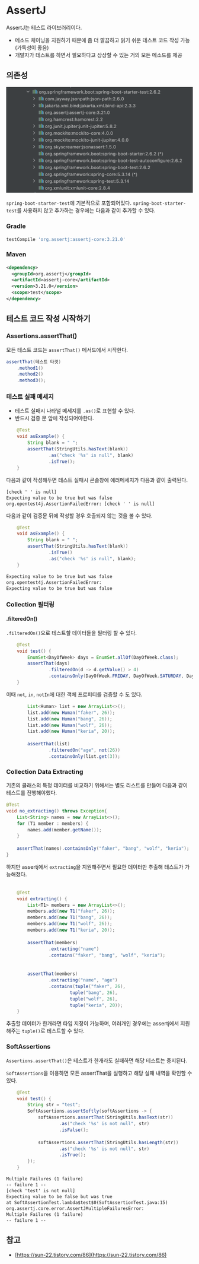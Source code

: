# AssertJ

AssertJ는 테스트 라이브러리이다.

- 메소드 체이닝을 지원하기 때문에 좀 더 깔끔하고 읽기 쉬운 테스트 코드 작성 가능(가독성이 좋음)
- 개발자가 테스트를 하면서 필요하다고 상상할 수 있는 거의 모든 메소드를 제공

## 의존성

![image-20211226210215502](./assets/image-20211226210215502.png)

`spring-boot-starter-test`에 기본적으로 포함되어있다. `spring-boot-starter-test`를 사용하지 않고 추가하는 경우에는 다음과 같이 추가할 수 있다.

### Gradle

```groovy
testCompile 'org.assertj:assertj-core:3.21.0'
```

### Maven

```xml
<dependency>
  <groupId>org.assertj</groupId>
  <artifactId>assertj-core</artifactId>
  <version>3.21.0</version>
  <scope>test</scope>
</dependency>
```

## 테스트 코드 작성 시작하기

### Assertions.assertThat()

모든 테스트 코드는 `assertThat()` 메서드에서 시작한다.

```java
assertThat(테스트 타겟)
    .method1()
    .method2()
    .method3();
```

### 테스트 실패 메세지

- 테스트 실패시 나타낼 메세지를 `.as()`로 표현할 수 있다.
- 반드시 검증 문 앞에 작성되어야한다.

```java
    @Test
    void asExample() {
        String blank = " ";
        assertThat(StringUtils.hasText(blank))
                .as("check '%s' is null", blank)
                .isTrue();
    }
```

다음과 같이 작성해두면 테스트 실패시 콘솔창에 에러메세지가 다음과 같이 출력된다.

```
[check ' ' is null] 
Expecting value to be true but was false
org.opentest4j.AssertionFailedError: [check ' ' is null] 
```

다음과 같이 검증문 뒤에 작성할 경우 호출되지 않는 것을 볼 수 있다.

```java
    @Test
    void asExample() {
        String blank = " ";
        assertThat(StringUtils.hasText(blank))
                .isTrue()
                .as("check '%s' is null", blank);
    }
```

```
Expecting value to be true but was false
org.opentest4j.AssertionFailedError: 
Expecting value to be true but was false
```



### Collection 필터링

#### .filteredOn()

`.filteredOn()`으로 테스트할 데이터들을 필터링 할 수 있다.

```java
    @Test
    void test() {
        EnumSet<DayOfWeek> days = EnumSet.allOf(DayOfWeek.class);
        assertThat(days)
                .filteredOn(d -> d.getValue() > 4)
                .containsOnly(DayOfWeek.FRIDAY, DayOfWeek.SATURDAY, DayOfWeek.SUNDAY);
    }
```

이때 `not`, `in`, `notIn`에 대한 객체 프로퍼티를 검증할 수 도 있다.

```java
        List<Human> list = new ArrayList<>();
        list.add(new Human("faker", 26));
        list.add(new Human("bang", 26));
        list.add(new Human("wolf", 26));
        list.add(new Human("keria", 20));

        assertThat(list)
                .filteredOn("age", not(26))
                .containsOnly(list.get(3));
```

### Collection Data Extracting

기존의 클래스의 특정 데이터를 비교하기 위해서는 별도 리스트를 만들어 다음과 같이 테스트를 진행해야했다.

```java
@Test
void no_extracting() throws Exception{
    List<String> names = new ArrayList<>();
    for (T1 member : members) {
        names.add(member.getName());
    }

    assertThat(names).containsOnly("faker", "bang", "wolf", "keria");
}
```

하지만 assertj에서 `extracting`을 지원해주면서 필요한 데이터만 추출해 테스트가 가능해졌다.

```java

    @Test
    void extracting() {
        List<T1> members = new ArrayList<>();
        members.add(new T1("faker", 26));
        members.add(new T1("bang", 26));
        members.add(new T1("wolf", 26));
        members.add(new T1("keria", 20));

        assertThat(members)
                .extracting("name")
                .contains("faker", "bang", "wolf", "keria");


        assertThat(members)
                .extracting("name", "age")
                .contains(tuple("faker", 26),
                        tuple("bang", 26),
                        tuple("wolf", 26),
                        tuple("keria", 20));
    }
```

추출할 데이터가 한개라면 타입 지정이 가능하며, 여러개인 경우에는 assertj에서 지원해주는 `tuple()`로 테스트할 수 있다.

### SoftAssertions

`Assertions.assertThat()`은 테스트가 한개라도 실패하면 해당 테스트는 중지된다.

`SoftAssertions`을 이용하면 모든 assertThat을 실행하고 해당 실패 내역을 확인할 수 있다.

```java
    @Test
    void test() {
        String str = "test";
        SoftAssertions.assertSoftly(softAssertions -> {
            softAssertions.assertThat(StringUtils.hasText(str))
                    .as("check '%s' is not null", str)
                    .isFalse();

            softAssertions.assertThat(StringUtils.hasLength(str))
                    .as("check '%s' is not null", str)
                    .isTrue();
        });
    }
```

```
Multiple Failures (1 failure)
-- failure 1 --
[check 'test' is not null] 
Expecting value to be false but was true
at SoftAssertionTest.lambda$test$0(SoftAssertionTest.java:15)
org.assertj.core.error.AssertJMultipleFailuresError: 
Multiple Failures (1 failure)
-- failure 1 --
```

## 참고

- [https://sun-22.tistory.com/86](https://sun-22.tistory.com/86)